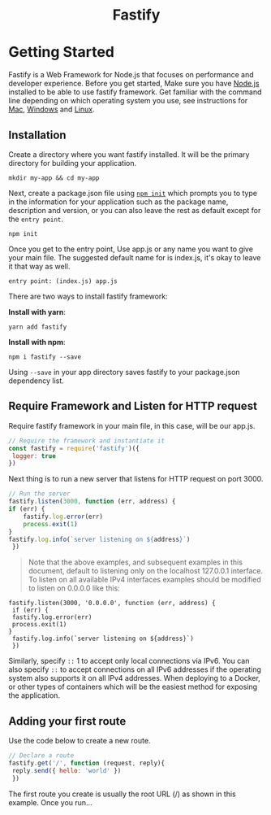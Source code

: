 <h1 align="center">Fastify</h1>

# Getting Started

Fastify is a Web Framework for Node.js that focuses on performance and developer experience. Before you get started, Make sure you have [Node.js](https://nodejs.org/) installed to be able to use fastify framework. Get familiar with the command line depending on which operating system you use, see instructions for [Mac](https://blog.teamtreehouse.com/introduction-to-the-mac-os-x-command-line), [Windows](https://www.ionos.com/digitalguide/server/know-how/windows-cmd-commands/) and [Linux](https://www.howtogeek.com/140679/beginner-geek-how-to-start-using-the-linux-terminal/).

## Installation
Create a directory where you want fastify installed. It will be the primary directory for building your application.

```shell
mkdir my-app && cd my-app
```

Next, create a package.json file using [`npm init`](https://docs.npmjs.com/cli/v6/commands/npm-init) which prompts you to type in the information for your application such as the package name, description and version, or you can also leave the rest as default except for the `entry point`.

```shell
npm init
```

Once you get to the entry point, Use app.js or any name you want to give your main file. The suggested default name for is index.js, it's okay to leave it that way as well. 

```
entry point: (index.js) app.js
```

There are two ways to install fastify framework:

**Install with yarn**:
```shell
yarn add fastify
```

**Install with npm**:
```shell
npm i fastify --save
```

Using `--save` in your app directory saves fastify to your package.json dependency list.  

## Require Framework and Listen for HTTP request

Require fastify framework in your main file, in this case, will be our app.js.

```javascript
// Require the framework and instantiate it 
const fastify = require('fastify')({
 logger: true 
}) 

```

Next thing is to run a new server that listens for HTTP request on port 3000.

```javascript
// Run the server
fastify.listen(3000, function (err, address) { 
if (err) { 
	fastify.log.error(err)
	process.exit(1) 
}
fastify.log.info(`server listening on ${address}`)
 })
``` 


>Note that the above examples, and subsequent examples in this document, default to listening only on the localhost 127.0.0.1 interface.
To listen on all available IPv4 interfaces examples should be modified to listen on 0.0.0.0 like this:


```
fastify.listen(3000, '0.0.0.0', function (err, address) {
 if (err) {
 fastify.log.error(err) 
 process.exit(1) 
}
 fastify.log.info(`server listening on ${address}`)
 })
```

Similarly, specify `::` 1 to accept only local connections via IPv6. You can also specify `::` to accept connections on all IPv6 addresses if the operating system also supports it on all IPv4 addresses.
When deploying to a Docker, or other types of containers which will be the easiest method for exposing the application.


## Adding your first route

Use the code below to create a new route.
```javascript
// Declare a route
fastify.get('/', function (request, reply){
 reply.send({ hello: 'world' })
 })
```
The first route you create is usually the root URL (/) as shown in this example. Once you run...

